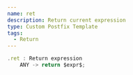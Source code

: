 ```yaml
---
name: ret
description: Return current expression
type: Custom Postfix Template
tags:
  - Return
---
```


```js
.ret : Return expression
    ANY -> return $expr$;
```